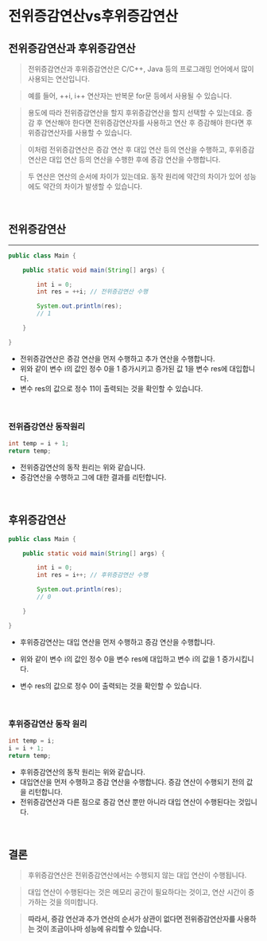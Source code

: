 # **전위증감연산vs후위증감연산**

## **전위증감연산과 후위증감연산**

> 전위증감연산과 후위증감연산은 C/C++, Java 등의 프로그래밍 언어에서 많이 사용되는 연산입니다.

> 예를 들어, ++i, i++ 연산자는 반복문 for문 등에서 사용될 수 있습니다.

> 용도에 따라 전위증감연산을 할지 후위증감연산을 할지 선택할 수 있는데요. 증감 후 연산해야 한다면 전위증감연산자를 사용하고 연산 후 증감해야 한다면 후위증감연산자를 사용할 수 있습니다.

> 이처럼 전위증감연산은 증감 연산 후 대입 연산 등의 연산을 수행하고, 후위증감연산은 대입 연산 등의 연산을 수행한 후에 증감 연산을 수행합니다.

> 두 연산은 연산의 순서에 차이가 있는데요. 동작 원리에 약간의 차이가 있어 성능에도 약간의 차이가 발생할 수 있습니다.

<br>

## **전위증감연산**

---

```java
public class Main {

	public static void main(String[] args) {

		int i = 0;
		int res = ++i; // 전위증감연산 수행

		System.out.println(res);
		// 1

	}

}
```

- 전위증감연산은 증감 연산을 먼저 수행하고 추가 연산을 수행합니다.
  <br>
- 위와 같이 변수 i의 값인 정수 0을 1 증가시키고 증가된 값 1을 변수 res에 대입합니다.
  <br>
- 변수 res의 값으로 정수 11이 출력되는 것을 확인할 수 있습니다.

<br>

### **전위즘강연산 동작원리**

```java
int temp = i + 1;
return temp;
```

- 전위증감연산의 동작 원리는 위와 같습니다.
- 증감연산을 수행하고 그에 대한 결과를 리턴합니다.

<br>

## **후위증감연산**

```java
public class Main {

	public static void main(String[] args) {

		int i = 0;
		int res = i++; // 후위증감연산 수행

		System.out.println(res);
		// 0

	}

}
```

- 후위증감연산는 대입 연산을 먼저 수행하고 증감 연산을 수행합니다.

- 위와 같이 변수 i의 값인 정수 0을 변수 res에 대입하고 변수 i의 값을 1 증가시킵니다.

- 변수 res의 값으로 정수 0이 출력되는 것을 확인할 수 있습니다.

<br>

### **후위증감연산 동작 원리**

```java
int temp = i;
i = i + 1;
return temp;
```

- 후위증감연산의 동작 원리는 위와 같습니다.
- 대입연산을 먼저 수행하고 증감 연산을 수행합니다. 증감 연산이 수행되기 전의 값을 리턴합니다.
- 전위증감연산과 다른 점으로 증감 연산 뿐만 아니라 대입 연산이 수행된다는 것입니다.

<br>

## **결론**

> 후위증감연산은 전위증감연산에서는 수행되지 않는 대입 연산이 수행됩니다.

> 대입 연산이 수행된다는 것은 메모리 공간이 필요하다는 것이고, 연산 시간이 증가하는 것을 의미합니다.

> **따라서, 증감 연산과 추가 연산의 순서가 상관이 없다면 전위증감연산자를 사용하는 것이 조금이나마 성능에 유리할 수 있습니다.**
